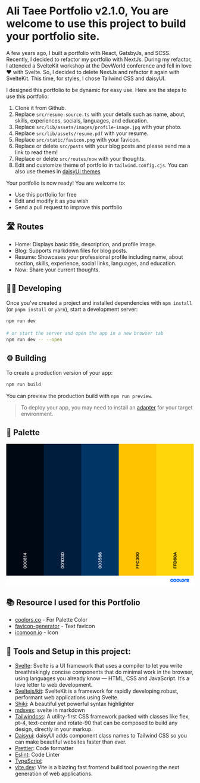 # Ali Taee Portfolio v2.1.0, You are welcome to use this project to build your portfolio site.

A few years ago, I built a portfolio with React, GatsbyJs, and SCSS. Recently, I decided to refactor my portfolio with NextJs. During my refactor, I attended a SvelteKit workshop at the DevWorld conference and fell in love ❤️ with Svelte. So, I decided to delete NextJs and refactor it again with SvelteKit. This time, for styles, I chose Tailwind CSS and daisyUI.

I designed this portfolio to be dynamic for easy use. Here are the steps to use this portfolio:

1. Clone it from Github.
2. Replace `src/resume-source.ts` with your details such as name, about, skills, experiences, socials, languages, and education.
3. Replace `src/lib/assets/images/profile-image.jpg` with your photo.
4. Replace `src/lib/assets/resume.pdf` with your resume.
5. Replace `src/static/favicon.png` with your favicon.
6. Replace or delete `src/posts` with your blog posts and please send me a link to read them!
7. Replace or delete `src/routes/now` with your thoughts.
8. Edit and customize theme of portfolio in `tailwind.config.cjs`. You can also use themes in [daisyUI themes](https://daisyui.com/docs/themes/)

Your portfolio is now ready! You are welcome to:

- Use this portfolio for free
- Edit and modify it as you wish
- Send a pull request to improve this portfolio

## 🛣️ Routes

- Home: Displays basic title, description, and profile image.
- Blog: Supports markdown files for blog posts.
- Resume: Showcases your professional profile including name, about section, skills, experience, social links, languages, and education.
- Now: Share your current thoughts.

## 🧑‍💻 Developing

Once you've created a project and installed dependencies with `npm install` (or `pnpm install` or `yarn`), start a development server:

```bash
npm run dev

# or start the server and open the app in a new browser tab
npm run dev -- --open
```

## ⚙️ Building

To create a production version of your app:

```bash
npm run build
```

You can preview the production build with `npm run preview`.

> To deploy your app, you may need to install an [adapter](https://kit.svelte.dev/docs/adapters) for your target environment.

## 🎨 Palette

![Palette colors](./palette.png)

## 📚 Resource I used for this Portfolio

- [coolors.co](https://coolors.co/) - For Palette Color
- [favicon-generator](https://favicon.io/favicon-generator/) - Text favicon
- [icomoon.io](https://icomoon.io/) - Icon

## 🧰 Tools and Setup in this project:

- [Svelte](https://svelte.dev/): Svelte is a UI framework that uses a compiler to let you write breathtakingly concise components that do minimal work in the browser, using languages you already know — HTML, CSS and JavaScript. It’s a love letter to web development.
- [Sveltejs/kit](https://svelte.dev/docs/kit/@sveltejs-kit): SvelteKit is a framework for rapidly developing robust, performant web applications using Svelte.
- [Shiki](https://shiki.matsu.io/): A beautiful yet powerful syntax highlighter
- [mdsvex](https://mdsvex.pngwn.io/): svelte in markdown
- [Tailwindcss](https://tailwindcss.com/): A utility-first CSS framework packed with classes like flex, pt-4, text-center and rotate-90 that can be composed to build any design, directly in your markup.
- [Daisyui](https://daisyui.com/): daisyUI adds component class names to Tailwind CSS so you can make beautiful websites faster than ever.
- [Prettier](https://prettier.io/): Code formatter
- [Eslint](https://eslint.org/): Code Linter
- [TypeScript](https://www.typescriptlang.org/)
- [vite.dev](https://vite.dev/): Vite is a blazing fast frontend build tool powering the next generation of web applications.
